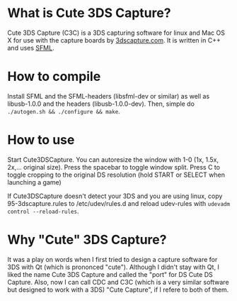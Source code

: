 # What is Cute 3DS Capture?

Cute 3DS Capture (C3C) is a 3DS capturing software for linux and Mac OS X for use with the capture boards by [3dscapture.com](http://3dscapture.com). It is written in C++ and uses [SFML](http://www.sfml-dev.org/).

# How to compile

Install SFML and the SFML-headers (libsfml-dev or similar) as well as libusb-1.0.0 and the headers (libusb-1.0.0-dev). Then, simple do ```./autogen.sh && ./configure && make```.

# How to use

Start Cute3DSCapture. You can autoresize the window with 1-0 (1x, 1.5x, 2x,... original size). Press the spacebar to toggle window split. Press C to toggle cropping to the original DS resolution (hold START or SELECT when launching a game)

If Cute3DSCapture doesn't detect your 3DS and you are using linux, copy 95-3dscapture.rules to /etc/udev/rules.d and reload udev-rules with ```udevadm control --reload-rules```.

# Why "Cute" 3DS Capture?

It was a play on words when I first tried to design a capture software for 3DS with Qt (which is prononced "cute"). Although I didn't stay with Qt, I liked the name Cute 3DS Capture and called the "port" for DS Cute DS Capture. Also, now I can call CDC and C3C (which is a very similar software but designed to work with a 3DS) "Cute Capture", if I refere to both of them.
